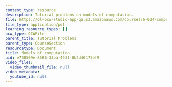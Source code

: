 ```yaml
---
content_type: resource
description: Tutorial problems on models of computation.
file: https://ol-ocw-studio-app-qa.s3.amazonaws.com/courses/6-004-computation-structures-spring-2009/e750509e858633ba493f8b2d46175ef9_MIT6_004s09_tutor10.pdf
file_type: application/pdf
learning_resource_types: []
ocw_type: OCWFile
parent_title: Tutorial Problems
parent_type: CourseSection
resourcetype: Document
title: Models of computation
uid: e750509e-8586-33ba-493f-8b2d46175ef9
video_files:
  video_thumbnail_file: null
video_metadata:
  youtube_id: null
---
```

